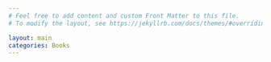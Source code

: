 ```yaml
---
# Feel free to add content and custom Front Matter to this file.
# To modify the layout, see https://jekyllrb.com/docs/themes/#overriding-theme-defaults

layout: main
categories: Books
---
```


<html>
<style>
        h1 {color:white};
</style>
<p style="background-image:url({{site.baseurl}}/background.jpg);"> 
   
</p>
<html>

